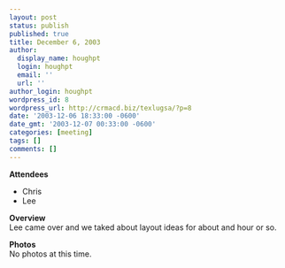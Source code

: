```yaml
---
layout: post
status: publish
published: true
title: December 6, 2003
author:
  display_name: houghpt
  login: houghpt
  email: ''
  url: ''
author_login: houghpt
wordpress_id: 8
wordpress_url: http://crmacd.biz/texlugsa/?p=8
date: '2003-12-06 18:33:00 -0600'
date_gmt: '2003-12-07 00:33:00 -0600'
categories: [meeting]
tags: []
comments: []
---
```

<p><strong>Attendees</strong></p>
<ul>
<li>Chris</li>
<li>Lee</li>
</ul>
<p><strong>Overview</strong><br />
Lee came over and we taked about layout ideas for about and hour or so.</p>
<p><strong>Photos</strong><br />
No photos at this time.</p>
